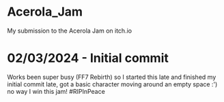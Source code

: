 # Acerola_Jam
My submission to the Acerola Jam on itch.io

# 02/03/2024 - Initial commit
Works been super busy (FF7 Rebirth) so I started this late and finished my initial commit late, got a basic character moving around an empty space :') no way I win this jam! #RIPInPeace